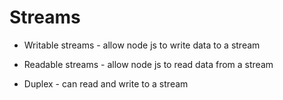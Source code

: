 # Streams

- Writable streams - allow node js to write data to a stream

- Readable streams - allow node js to read data from a stream

- Duplex - can read and write to a stream
